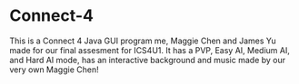 # Connect-4
This is a Connect 4 Java GUI program me, Maggie Chen and James Yu made for our final assesment for ICS4U1.
It has a PVP, Easy AI, Medium AI, and Hard AI mode, has an interactive background and music made by our very own Maggie Chen!
